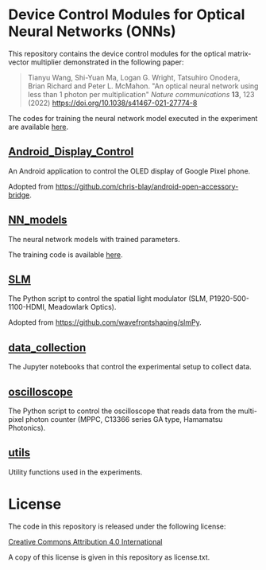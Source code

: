 # Device Control Modules for Optical Neural Networks (ONNs)

This repository contains the device control modules for the optical matrix-vector multiplier demonstrated in the following paper:

>Tianyu Wang, Shi-Yuan Ma, Logan G. Wright, Tatsuhiro Onodera, Brian Richard and Peter L. McMahon. "An optical neural network using less than 1 photon per multiplication" _Nature communications_ **13**, 123 (2022) https://doi.org/10.1038/s41467-021-27774-8

The codes for training the neural network model executed in the experiment are available [here](https://github.com/mcmahon-lab/ONN-QAT-SQL).

## [Android_Display_Control](https://github.com/mcmahon-lab/ONN-device-control/blob/master/Android_Display_Control)

An Android application to control the OLED display of Google Pixel phone.

Adopted from <https://github.com/chris-blay/android-open-accessory-bridge>.

## [NN_models](https://github.com/mcmahon-lab/ONN-device-control/blob/master/NN_models)

The neural network models with trained parameters.

The training code is available [here](https://github.com/mcmahon-lab/ONN-QAT-SQL).

## [SLM](https://github.com/mcmahon-lab/ONN-device-control/blob/master/SLM)

The Python script to control the spatial light modulator (SLM, P1920-500-1100-HDMI, Meadowlark Optics).

Adopted from <https://github.com/wavefrontshaping/slmPy>.

## [data_collection](https://github.com/mcmahon-lab/ONN-device-control/blob/master/data_collection)

The Jupyter notebooks that control the experimental setup to collect data.

## [oscilloscope](https://github.com/mcmahon-lab/ONN-device-control/blob/master/oscilloscope)

The Python script to control the oscilloscope that reads data from the multi-pixel photon counter (MPPC, C13366 series GA type, Hamamatsu Photonics).

## [utils](https://github.com/mcmahon-lab/ONN-device-control/blob/master/utils)

Utility functions used in the experiments.

# License

The code in this repository is released under the following license:

[Creative Commons Attribution 4.0 International](https://creativecommons.org/licenses/by/4.0/)

A copy of this license is given in this repository as license.txt.
